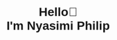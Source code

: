 <body style="font-family: Arial, sans-serif; text-align: center;">
    <div style="display: flex; justify-content: center; align: center; height: 100vh;">
        <h1>Hello👋<br> I'm Nyasimi Philip</h1>
    </div>
    <div style="display: flex; justify-content: center; align-items: center; margin-top: 30px;">
        <p align="left">
            <img src="https://komarev.com/ghpvc/?username=NyasimiPhilip&label=Profile%20views&style=flat" alt="NyasimiPhilip"
                style="filter: grayscale(100%);" />
        </p>        
    </div>
       <div style="margin-top: 30px; display: flex; justify-content: center;">       
        <br />        
        <a style="margin: 0 10px;" href="https://instagram.com/_enwai_">
            <img src="https://img.shields.io/badge/Instagram-%23000000.svg?logo=Instagram&logoColor=white"
                alt="Instagram">
        </a>
        <a style="margin: 0 10px;" href="https://twitter.com/Nyasimi0">
            <img src="https://img.shields.io/badge/Twitter-%23000000.svg?logo=Twitter&logoColor=white"
                alt="Twitter">
        </a>
    </div>
    <h2 style="margin-top: 30px;">Tech stack:</h2>
    <div style="margin-top: 30px; display: flex; justify-content: center; flex-wrap: wrap;">
        <img style="margin: 5px; filter: invert(100%);"
            src="https://img.shields.io/badge/c-%23000000.svg?style=plastic&logo=c&logoColor=white" alt="C">
        <img style="margin: 5px; filter: invert(100%);"
            src="https://img.shields.io/badge/css3-%23000000.svg?style=plastic&logo=css3&logoColor=white" alt="CSS3">     
        <img style="margin: 5px; filter: invert(100%);"
            src="https://img.shields.io/badge/python-000000?style=plastic&logo=python&logoColor=white" alt="Python">
        <img style="margin: 5px; filter: invert(100%);"
            src="https://img.shields.io/badge/android-%23000000.svg?style=plastic&logo=android&logoColor=white"
            alt="Android">
    </div>
</body>
